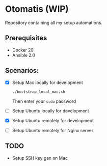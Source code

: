 # Otomatis (WIP)

Repository containing all my setup automations.

## Prerequisites

* Docker 20
* Ansible 2.0

## Scenarios:
* [X] Setup Mac locally for development

  ```sh
  ./bootstrap_local_mac.sh
  ```

  Then enter your `sudo` password

* [ ] Setup Ubuntu locally for development
* [x] Setup Ubuntu remotely for development
* [ ] Setup Ubuntu remotely for Nginx server

## TODO
* Setup SSH key gen on Mac
